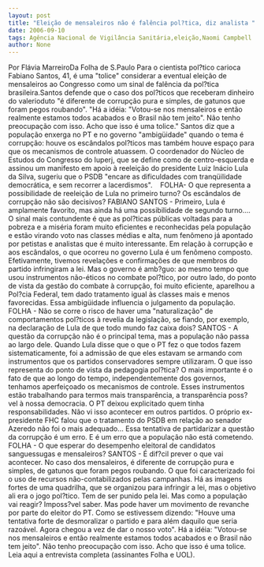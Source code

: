 ```yaml
---
layout: post
title: "Eleição de mensaleiros não é falência pol?tica, diz analista "
date: 2006-09-10
tags: Agência Nacional de Vigilância Sanitária,eleição,Naomi Campbell
author: None
---
```

Por Flávia MarreiroDa Folha de S.Paulo
Para o cientista pol?tico carioca Fabiano Santos, 41, é uma \"tolice\" considerar a eventual eleição de mensaleiros ao Congresso como um sinal de falência da pol?tica brasileira.Santos defende que o caso dos pol?ticos que receberam dinheiro do valerioduto \"é diferente de corrupção pura e simples, de gatunos que foram pegos roubando\". \"Há a idéia: \"Votou-se nos mensaleiros e então realmente estamos todos acabados e o Brasil não tem jeito\". Não tenho preocupação com isso. Acho que isso é uma tolice.\" 
Santos diz que a população enxerga no PT e no governo \"ambigüidade\" quando o tema é corrupção: houve os escândalos pol?ticos mas também houve espaço para que os mecanismos de controle atuassem. O coordenador do Núcleo de Estudos do Congresso do Iuperj, que se define como de centro-esquerda e assinou um manifesto em apoio à reeleição do presidente Luiz Inácio Lula da Silva, sugeriu que o PSDB \"encare as dificuldades com tranqüilidade democrática, e sem recorrer a lacerdismos\".&nbsp;&nbsp;&nbsp; FOLHA- O que representa a possibilidade de reeleição de Lula no primeiro turno? Os escândalos de corrupção não são decisivos? 
FABIANO SANTOS - Primeiro, Lula é amplamente favorito, mas ainda há uma possibilidade de segundo turno.... O sinal mais contundente é que as pol?ticas públicas voltadas para a pobreza e a miséria foram muito eficientes e reconhecidas pela população e estão virando voto nas classes médias e alta, num fenômeno já apontado por petistas e analistas que é muito interessante. Em relação à corrupção e aos escândalos, o que ocorreu no governo Lula é um fenômeno composto. Efetivamente, tivemos revelações e confirmações de que membros do partido infringiram a lei. Mas o governo é amb?guo: ao mesmo tempo que usou instrumentos não-éticos no combate pol?tico, por outro lado, do ponto de vista da gestão do combate à corrupção, foi muito eficiente, aparelhou a Pol?cia Federal, tem dado tratamento igual às classes mais e menos favorecidas. Essa ambigüidade influencia o julgamento da população. FOLHA - Não se corre o risco de haver uma \"naturalização\" de comportamentos pol?ticos à revelia da legislação, se fiando, por exemplo, na declaração de Lula de que todo mundo faz caixa dois? 
SANTOS - A questão da corrupção não é o principal tema, mas a população não passa ao largo dele. Quando Lula disse que o que o PT fez o que todos fazem sistematicamente, foi a admissão de que eles estavam se armando com instrumentos que os partidos conservadores sempre utilizaram. O que isso representa do ponto de vista da pedagogia pol?tica? O mais importante é o fato de que ao longo do tempo, independentemente dos governos, tenhamos aperfeiçoado os mecanismos de controle. Esses instrumentos estão trabalhando para termos mais transparência, a transparência poss?vel à nossa democracia. O PT deixou explicitado quem tinha responsabilidades. Não vi isso acontecer em outros partidos. O próprio ex-presidente FHC falou que o tratamento do PSDB em relação ao senador Azeredo não foi o mais adequado... Essa tentativa de partidarizar a questão da corrupção é um erro. E é um erro que a população não está cometendo. FOLHA - O que esperar do desempenho eleitoral de candidatos sanguessugas e mensaleiros? 
SANTOS - É dif?cil prever o que vai acontecer. No caso dos mensaleiros, é diferente de corrupção pura e simples, de gatunos que foram pegos roubando. O que foi caracterizado foi o uso de recursos não-contabilizados pelas campanhas. Há as imagens fortes de uma quadrilha, que se organizou para infringir a lei, mas o objetivo ali era o jogo pol?tico. Tem de ser punido pela lei. Mas como a população vai reagir? Imposs?vel saber. Mas pode haver um movimento de revanche por parte do eleitor do PT. Como se estivessem dizendo: \"Houve uma tentativa forte de desmoralizar o partido e para além daquilo que seria razoável. Agora chegou a vez de dar o nosso voto\". Há a idéia: \"Votou-se nos mensaleiros e então realmente estamos todos acabados e o Brasil não tem jeito\". Não tenho preocupação com isso. Acho que isso é uma tolice.
Leia aqui a entrevista completa (assinantes Folha e UOL). 
